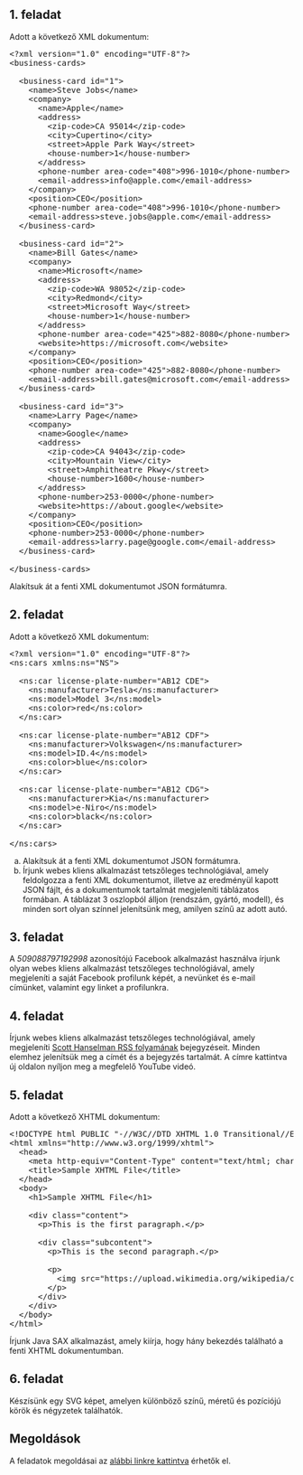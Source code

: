 ## 1. feladat

Adott a következő XML dokumentum:

<pre class="prettyprint lang-xml" data-label="business-cards.xml">&lt;?xml version=&quot;1.0&quot; encoding=&quot;UTF-8&quot;?&gt;
&lt;business-cards&gt;

  &lt;business-card id=&quot;1&quot;&gt;
    &lt;name&gt;Steve Jobs&lt;/name&gt;
    &lt;company&gt;
      &lt;name&gt;Apple&lt;/name&gt;
      &lt;address&gt;
        &lt;zip-code&gt;CA 95014&lt;/zip-code&gt;
        &lt;city&gt;Cupertino&lt;/city&gt;
        &lt;street&gt;Apple Park Way&lt;/street&gt;
        &lt;house-number&gt;1&lt;/house-number&gt;
      &lt;/address&gt;
      &lt;phone-number area-code=&quot;408&quot;&gt;996-1010&lt;/phone-number&gt;
      &lt;email-address&gt;info@apple.com&lt;/email-address&gt;
    &lt;/company&gt;
    &lt;position&gt;CEO&lt;/position&gt;
    &lt;phone-number area-code=&quot;408&quot;&gt;996-1010&lt;/phone-number&gt;
    &lt;email-address&gt;steve.jobs@apple.com&lt;/email-address&gt;
  &lt;/business-card&gt;

  &lt;business-card id=&quot;2&quot;&gt;
    &lt;name&gt;Bill Gates&lt;/name&gt;
    &lt;company&gt;
      &lt;name&gt;Microsoft&lt;/name&gt;
      &lt;address&gt;
        &lt;zip-code&gt;WA 98052&lt;/zip-code&gt;
        &lt;city&gt;Redmond&lt;/city&gt;
        &lt;street&gt;Microsoft Way&lt;/street&gt;
        &lt;house-number&gt;1&lt;/house-number&gt;
      &lt;/address&gt;
      &lt;phone-number area-code=&quot;425&quot;&gt;882-8080&lt;/phone-number&gt;
      &lt;website&gt;https://microsoft.com&lt;/website&gt;
    &lt;/company&gt;
    &lt;position&gt;CEO&lt;/position&gt;
    &lt;phone-number area-code=&quot;425&quot;&gt;882-8080&lt;/phone-number&gt;
    &lt;email-address&gt;bill.gates@microsoft.com&lt;/email-address&gt;
  &lt;/business-card&gt;

  &lt;business-card id=&quot;3&quot;&gt;
    &lt;name&gt;Larry Page&lt;/name&gt;
    &lt;company&gt;
      &lt;name&gt;Google&lt;/name&gt;
      &lt;address&gt;
        &lt;zip-code&gt;CA 94043&lt;/zip-code&gt;
        &lt;city&gt;Mountain View&lt;/city&gt;
        &lt;street&gt;Amphitheatre Pkwy&lt;/street&gt;
        &lt;house-number&gt;1600&lt;/house-number&gt;
      &lt;/address&gt;
      &lt;phone-number&gt;253-0000&lt;/phone-number&gt;
      &lt;website&gt;https://about.google&lt;/website&gt;
    &lt;/company&gt;
    &lt;position&gt;CEO&lt;/position&gt;
    &lt;phone-number&gt;253-0000&lt;/phone-number&gt;
    &lt;email-address&gt;larry.page@google.com&lt;/email-address&gt;
  &lt;/business-card&gt;

&lt;/business-cards&gt;</pre>

Alakítsuk át a fenti XML dokumentumot JSON formátumra.

## 2. feladat

Adott a következő XML dokumentum:

<pre class="prettyprint lang-xml" data-label="cars.xml">&lt;?xml version=&quot;1.0&quot; encoding=&quot;UTF-8&quot;?&gt;
&lt;ns:cars xmlns:ns=&quot;NS&quot;&gt;

  &lt;ns:car license-plate-number=&quot;AB12 CDE&quot;&gt;
    &lt;ns:manufacturer&gt;Tesla&lt;/ns:manufacturer&gt;
    &lt;ns:model&gt;Model 3&lt;/ns:model&gt;
    &lt;ns:color&gt;red&lt;/ns:color&gt;
  &lt;/ns:car&gt;

  &lt;ns:car license-plate-number=&quot;AB12 CDF&quot;&gt;
    &lt;ns:manufacturer&gt;Volkswagen&lt;/ns:manufacturer&gt;
    &lt;ns:model&gt;ID.4&lt;/ns:model&gt;
    &lt;ns:color&gt;blue&lt;/ns:color&gt;
  &lt;/ns:car&gt;

  &lt;ns:car license-plate-number=&quot;AB12 CDG&quot;&gt;
    &lt;ns:manufacturer&gt;Kia&lt;/ns:manufacturer&gt;
    &lt;ns:model&gt;e-Niro&lt;/ns:model&gt;
    &lt;ns:color&gt;black&lt;/ns:color&gt;
  &lt;/ns:car&gt;

&lt;/ns:cars&gt;</pre>

<ol type="a">
  <li>Alakítsuk át a fenti XML dokumentumot JSON formátumra.</li>
  <li>Írjunk webes kliens alkalmazást tetszőleges technológiával, amely feldolgozza a fenti XML dokumentumot, illetve az eredményül kapott JSON fájlt, és a dokumentumok tartalmát megjeleníti táblázatos formában. A táblázat 3 oszlopból álljon (rendszám, gyártó, modell), és minden sort olyan színnel jelenítsünk meg, amilyen színű az adott autó.</li>
</ol>

## 3. feladat

A *509088797192998* azonosítójú Facebook alkalmazást használva írjunk olyan webes kliens alkalmazást tetszőleges technológiával, amely megjeleníti a saját Facebook profilunk képét, a nevünket és e-mail címünket, valamint egy linket a profilunkra.

## 4. feladat

Írjunk webes kliens alkalmazást tetszőleges technológiával, amely megjeleníti <a href="https://feeds.hanselman.com/ScottHanselman" target="_blank">Scott Hanselman RSS folyamának</a> bejegyzéseit. Minden elemhez jelenítsük meg a címét és a bejegyzés tartalmát. A címre kattintva új oldalon nyíljon meg a megfelelő YouTube videó.

## 5. feladat

Adott a következő XHTML dokumentum:

<pre class="prettyprint lang-xml" data-label="5.xhtml">&lt;!DOCTYPE html PUBLIC &quot;-//W3C//DTD XHTML 1.0 Transitional//EN&quot; &quot;http://www.w3.org/TR/xhtml1/DTD/xhtml1-transitional.dtd&quot;&gt;
&lt;html xmlns=&quot;http://www.w3.org/1999/xhtml&quot;&gt;
  &lt;head&gt;
    &lt;meta http-equiv=&quot;Content-Type&quot; content=&quot;text/html; charset=UTF-8&quot;/&gt;
    &lt;title&gt;Sample XHTML File&lt;/title&gt;
  &lt;/head&gt;
  &lt;body&gt;
    &lt;h1&gt;Sample XHTML File&lt;/h1&gt;

    &lt;div class=&quot;content&quot;&gt;
      &lt;p&gt;This is the first paragraph.&lt;/p&gt;

      &lt;div class=&quot;subcontent&quot;&gt;
        &lt;p&gt;This is the second paragraph.&lt;/p&gt;

        &lt;p&gt;
          &lt;img src=&quot;https://upload.wikimedia.org/wikipedia/commons/1/1f/Valid_XHTML_1.0.svg&quot; alt=&quot;Valid XHTML&quot;/&gt;
        &lt;/p&gt;
      &lt;/div&gt;
    &lt;/div&gt;
  &lt;/body&gt;
&lt;/html&gt;</pre>

Írjunk Java SAX alkalmazást, amely kiírja, hogy hány bekezdés található a fenti XHTML dokumentumban.

## 6. feladat

Készísünk egy SVG képet, amelyen különböző színű, méretű és pozíciójú körök és négyzetek találhatók.

## Megoldások

A feladatok megoldásai az [alábbi linkre kattintva](assets/courses/xml/lab09/solution.zip) érhetők el.
